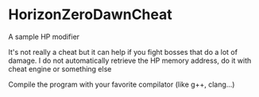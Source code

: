 # HorizonZeroDawnCheat
A sample HP modifier

It's not really a cheat but it can help if you fight bosses that do a lot of damage.
I do not automatically retrieve the HP memory address, do it with cheat engine or something else

Compile the program with your favorite compilator (like g++, clang...)
